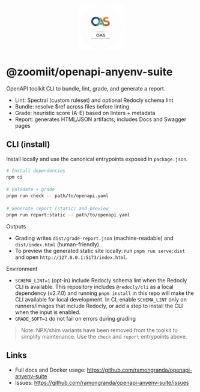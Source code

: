 <p align="center">
  <img src="../assets/logo-oas.png" alt="OAS logo" width="120" height="120" />
</p>

# @zoomiit/openapi-anyenv-suite

OpenAPI toolkit CLI to bundle, lint, grade, and generate a report.

- Lint: Spectral (custom ruleset) and optional Redocly schema lint
- Bundle: resolve $ref across files before linting
- Grade: heuristic score (A-E) based on linters + metadata
- Report: generates HTML/JSON artifacts; includes Docs and Swagger pages

## CLI (install)

Install locally and use the canonical entrypoints exposed in `package.json`.

```bash
# Install dependencies
npm ci

# Validate + grade
pnpm run check -- path/to/openapi.yaml

# Generate report (static) and preview
pnpm run report:static -- path/to/openapi.yaml
```

Outputs

- Grading writes `dist/grade-report.json` (machine-readable) and `dist/index.html` (human-friendly).
- To preview the generated static site locally: run `pnpm run serve:dist` and open `http://127.0.0.1:5173/index.html`.

Environment

- `SCHEMA_LINT=1` (opt-in) include Redocly schema lint when the Redocly CLI is available. This repository includes `@redocly/cli` as a local dependency (v2.7.0) and running `pnpm install` in this repo will make the CLI available for local development. In CI, enable `SCHEMA_LINT` only on runners/images that include Redocly, or add a step to install the CLI when the input is enabled.
- `GRADE_SOFT=1` do not fail on errors during grading

> Note: NPX/shim variants have been removed from the toolkit to simplify maintenance. Use the `check` and `report` entrypoints above.

## Links

- Full docs and Docker usage: <https://github.com/ramongranda/openapi-anyenv-suite>
- Issues: <https://github.com/ramongranda/openapi-anyenv-suite/issues>

